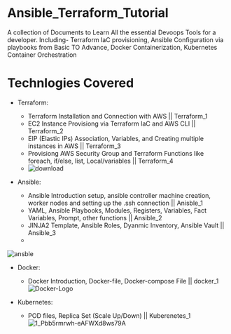 # Ansible_Terraform_Tutorial
A collection of Documents to Learn All the essential Devoops Tools for a developer. Including- Terraform IaC provisioning, Ansible Configuration via playbooks from Basic TO Advance, Docker Containerization, Kubernetes Container Orchestration

# Technlogies Covered
- Terraform:
  * Terraform Installation and Connection with AWS  || Terraform_1
  * EC2 Instance Provisiong via Terraform IaC and AWS CLI  || Terraform_2
  * EIP (Elastic IPs) Association, Variables, and Creating multiple instances in AWS || Terraform_3
  * Provisiong AWS Security Group and Terraform Functions like foreach, if/else, list, Local/variables || Terraform_4
  * 
    ![download](https://github.com/akshitmittal20/Ansible_Terraform_Tutorial/assets/63283989/49df6a2f-c165-4a28-9977-34dfc25b1578)

 
- Ansible:
  * Ansible Introduction setup, ansible controller machine creation, worker nodes and setting up the .ssh connection  || Anisble_1
  * YAML, Ansible Playbooks, Modules, Registers, Variables, Fact Variables, Prompt, other functions  || Ansible_2
  * JINJA2 Template, Ansible Roles, Dyanmic Inventory, Ansible Vault || Ansible_3
  * 
![ansble](https://github.com/akshitmittal20/Ansible_Terraform_Tutorial/assets/63283989/640bcb1d-8b0f-4059-b8b3-e455bfcfecd3)

 
- Docker:
  * Docker Introduction, Docker-file, Docker-compose File  || docker_1
![Docker-Logo](https://github.com/akshitmittal20/Ansible_Terraform_Tutorial/assets/63283989/b9725af4-5317-495c-a8ed-e64036a2ebd6)

- Kubernetes:
  * POD files, Replica Set (Scale Up/Down)  || Kuberenetes_1
    ![1_Pbb5rmrwh-eAFWXd8ws79A](https://github.com/akshitmittal20/Ansible_Terraform_Tutorial/assets/63283989/d10b6bff-92dc-45c4-a9a0-8756b0008efa)

